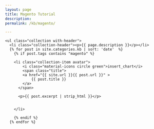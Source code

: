 ```yaml
---
layout: page
title: Magento Tutorial
description: 
permalink: /kb/magento/

---
```





<div class="row">

	<ul class="collection with-header">
      <li class="collection-header"><p>{{ page.description }}</p></li>
      {% for post in site.categories.kb | sort: 'date'  %}
        {% if post.tags contains "magento" %}

        <li class="collection-item avatar">
        	<i class="material-icons circle green">insert_chart</i>
        	<span class="title">
          	<a href="{{ site.url }}{{ post.url }}" >
    	        {{ post.title }}
            </a>
          </span>

          <p>{{ post.excerpt | strip_html }}</p>

          
        </li>

        {% endif %}
      {% endfor %}

  </ul>


</div>
